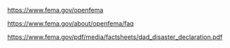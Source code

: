 https://www.fema.gov/openfema

https://www.fema.gov/about/openfema/faq

https://www.fema.gov/pdf/media/factsheets/dad_disaster_declaration.pdf

